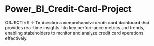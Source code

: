# Power_BI_Credit-Card-Project
OBJECTIVE ->
To develop a comprehensive credit 
card dashboard that provides real-time 
insights into key performance metrics and trends, 
enabling stakeholders to monitor and 
analyze credit card operations effectively.
